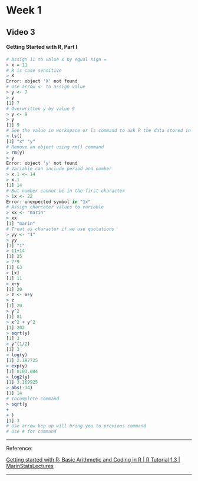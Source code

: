 # Week 1

## Video 3

#### Getting Started with R, Part I

```R
# Assign 11 to value x by equal sign =
> x = 11
# R is case sensitive
> X
Error: object 'X' not found
# Use arrow <- to assign value
> y <- 7
> y
[1] 7
# Overwritten y by value 9
> y <- 9
> y
[1] 9
# See the value in workspace or ls command to ask R the data stored in workspace
> ls()
[1] "x" "y"
# Remove an object using rm() command
> rm(y)
> y
Error: object 'y' not found
# Variable can include period and number
> x.1 <- 14
> x.1
[1] 14
# But number cannot be in the first character
> 1x <- 22
Error: unexpected symbol in "1x"
# Assign charcater values to variable
> xx <- "marin"
> xx
[1] "marin"
# Treat as character if we use quotations
> yy <- "1"
> yy
[1] "1"
> 11+14
[1] 25
> 7*9
[1] 63
> [x]
[1] 11
> x+y
[1] 20
> z <- x+y
> z
[1] 20
> y^2
[1] 81
> x^2 + y^2
[1] 202
> sqrt(y)
[1] 3
> y^(1/2)
[1] 3
> log(y)
[1] 2.197725
> exp(y)
[1] 8103.084
> log2(y)
[1] 3.169925
> abs(-14)
[1] 14
# Incomplete command
> sqrt(y
+
+ )
[1] 3
# Use arrow kep up will bring you to previous command
# Use # for command
```



---

Reference:

[Getting started with R: Basic Arithmetic and Coding in R | R Tutorial 1.3 | MarinStatsLectures](https://www.youtube.com/watch?v=riONFzJdXcs&list=PLqzoL9-eJTNARFXxgwbqGo56NtbJnB37A&index=2)

---

